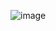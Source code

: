 ![image](https://user-images.githubusercontent.com/52845731/206392757-d46aa331-98f2-457e-bb91-6b77c16b6115.png)
